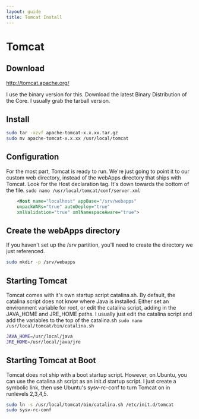 ```yaml
---
layout: guide
title: Tomcat Install
---
```

# Tomcat
## Download
http://tomcat.apache.org/

I use the binary version for this.  Download the latest Binary Distribution of the Core.  I usually grab the tarball version.

## Install
```bash
sudo tar -xzvf apache-tomcat-x.x.xx.tar.gz
sudo mv apache-tomcat-x.x.xx /usr/local/tomcat
```

## Configuration
For the most part, Tomcat is ready to run. We're just going to point it to our custom web directory, instead of the webApps directory that ships with Tomcat.  Look for the Host declaration tag.  It's down towards the bottom of the file.
`sudo nano /usr/local/tomcat/conf/server.xml`

```xml
	<Host name="localhost" appBase="/srv/webapps"
	unpackWARs="true" autoDeploy="true"
	xmlValidation="true" xmlNamespaceAware="true">
```

## Create the webApps directory
If you haven't set up the /srv partition, you'll need to create the directory we just referenced.

```bash
sudo mkdir -p /srv/webapps
```

## Starting Tomcat
Tomcat comes with it's own startup script catalina.sh. By default, the catalina script does not know where Java is installed. Either set an environment variable for root, or edit the catalina script, adding in the JAVA_HOME and JRE_HOME paths. I usually just edit the catalina script and add the variables to the top of the catalina.sh
`sudo nano /usr/local/tomcat/bin/catalina.sh`

```bash
JAVA_HOME=/usr/local/java
JRE_HOME=/usr/local/java/jre
```

## Starting Tomcat at Boot
Tomcat does not ship with a boot startup script. However, on Ubuntu, you can use the catalina.sh script as an init.d startup script. I just create a symbolic link, then use Ubuntu's sysv-rc-conf to turn Tomcat on in runlevels 2,3,4,5.

```bash
sudo ln -s /usr/local/tomcat/bin/catalina.sh /etc/init.d/tomcat
sudo sysv-rc-conf
```
